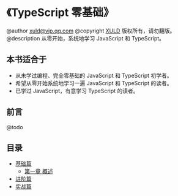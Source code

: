 ﻿《TypeScript 零基础》
========================================================
@author xuld@vip.qq.com
@copyright [XULD](http://work.xuld.net) 版权所有，请勿翻版。
@description 从零开始，系统地学习 JavaScript 和 TypeScript。

本书适合于
--------------------------------------------------------
- 从未学过编程、完全零基础的 JavaScript 和 TypeScript 初学者。
- 希望从零开始系统地学习一遍 JavaScript 和 TypeScript 的读者。
- 已学过 JavaScript，有意学习 TypeScript 的读者。

前言
--------------------------------------------------------
@todo

目录
--------------------------------------------------------
- [基础篇](basic/index.md)
    - [第一章 概述](basic/summary.md)
- [进阶篇](advance/index.md)
- [实战篇](practic/index.md)
